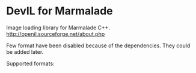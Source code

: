 DevIL for Marmalade
===================

Image loading library for Marmalade C++.
http://openil.sourceforge.net/about.php

Few format have been disabled because of the dependencies. They could be added later.

Supported formats:
